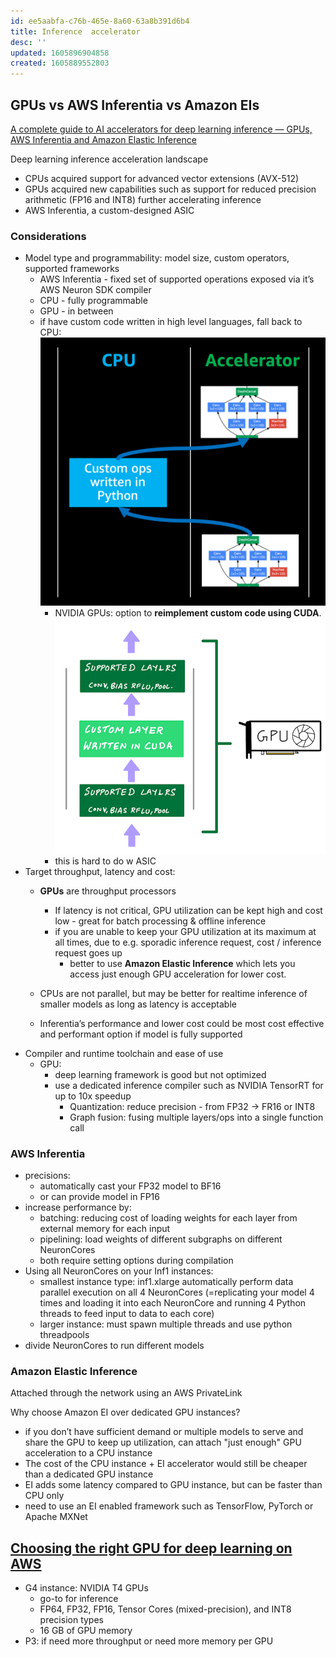 ```yaml
---
id: ee5aabfa-c76b-465e-8a60-63a8b391d6b4
title: Inference  accelerator
desc: ''
updated: 1605896904858
created: 1605889552803
---
```


## GPUs vs AWS Inferentia vs Amazon EIs 

[A complete guide to AI accelerators for deep learning inference — GPUs, AWS Inferentia and Amazon Elastic Inference](https://towardsdatascience.com/a-complete-guide-to-ai-accelerators-for-deep-learning-inference-gpus-aws-inferentia-and-amazon-7a5d6804ef1c)

Deep learning inference acceleration landscape
- CPUs acquired support for advanced vector extensions (AVX-512)
- GPUs acquired new capabilities such as support for reduced precision arithmetic (FP16 and INT8) further accelerating inference
- AWS Inferentia, a custom-designed ASIC 


### Considerations

- Model type and programmability: model size, custom operators, supported frameworks
    - AWS Inferentia - fixed set of supported operations exposed via it’s AWS Neuron SDK compiler 
    - CPU - fully programmable
    - GPU - in between 
    - if have custom code written in high level languages, fall back to CPU:
        ![](/assets/images/2020-11-20-11-31-03.png)
        - NVIDIA GPUs: option to **reimplement custom code using CUDA**. 
            ![](/assets/images/2020-11-20-11-52-23.png)
        - this is hard to do w ASIC 
- Target throughput, latency and cost: 
    - **GPUs** are throughput processors 
        - If latency is not critical, GPU utilization can be kept high and cost low - great for batch processing & offline inference
        - if you are unable to keep your GPU utilization at its maximum at all times, due to e.g. sporadic inference request, cost / inference request goes up 
            - better to use **Amazon Elastic Inference** which lets you access just enough GPU acceleration for lower cost.

    - CPUs are not parallel, but may be better for realtime inference of smaller models as long as latency is acceptable
    - Inferentia’s performance and lower cost could be most cost effective and performant option if model is fully supported 
- Compiler and runtime toolchain and ease of use
    - GPU:
        - deep learning framework is good but not optimized
        - use a dedicated inference compiler such as NVIDIA TensorRT for up to 10x speedup 
            - Quantization: reduce precision - from FP32 -> FR16 or INT8
            - Graph fusion: fusing multiple layers/ops into a single function call

### AWS Inferentia
- precisions:
    - automatically cast your FP32 model to BF16 
    - or can provide model in FP16 
- increase performance by:
    - batching: reducing cost of loading weights for each layer from external memory for each input
    - pipelining: load weights of different subgraphs on different NeuronCores
    - both require setting options during compilation 
- Using all NeuronCores on your Inf1 instances: 
    - smallest instance type: inf1.xlarge automatically perform data parallel execution on all 4 NeuronCores (=replicating your model 4 times and loading it into each NeuronCore and running 4 Python threads to feed input to data to each core)
    - larger instance: must spawn multiple threads and use python threadpools 
- divide NeuronCores to run different models

### Amazon Elastic Inference
Attached through the network using an AWS PrivateLink

Why choose Amazon EI over dedicated GPU instances?
- if you don’t have sufficient demand or multiple models to serve and share the GPU to keep up utilization, can attach "just enough" GPU acceleration to a CPU instance
- The cost of the CPU instance + EI accelerator would still be cheaper than a dedicated GPU instance
- EI adds some latency compared to GPU instance, but can be faster than CPU only 
- need to use an EI enabled framework such as TensorFlow, PyTorch or Apache MXNet


## [Choosing the right GPU for deep learning on AWS](https://towardsdatascience.com/choosing-the-right-gpu-for-deep-learning-on-aws-d69c157d8c86)

- G4 instance: NVIDIA T4 GPUs 
    - go-to for inference
    - FP64, FP32, FP16, Tensor Cores (mixed-precision), and INT8 precision types
    - 16 GB of GPU memory   
- P3: if need more throughput or need more memory per GPU